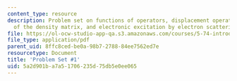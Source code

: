 ```yaml
---
content_type: resource
description: Problem set on functions of operators, displacement operators, time-development
  of the density matrix, and electronic excitation by electron scattering.
file: https://ol-ocw-studio-app-qa.s3.amazonaws.com/courses/5-74-introductory-quantum-mechanics-ii-spring-2009/5a2d901ba7a51706235d75db5e0ee065_MIT5_74s09_pset01.pdf
file_type: application/pdf
parent_uid: 8ffc8ced-be0a-98b7-2788-84ee7562ed7e
resourcetype: Document
title: 'Problem Set #1'
uid: 5a2d901b-a7a5-1706-235d-75db5e0ee065
---
```

